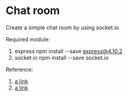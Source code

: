 # Chat room
Create a simple chat room by using socket.io

Required module:
1. express
   npm install --save express@4.10.2
2. socket.io
   npm install --save socket.io

Reference:
1. [a link](http://socket.io/get-started/chat/)
2. [a link](http://huli.logdown.com/posts/261051-node-js-socketio-to-create-super-simple-chat-room)

